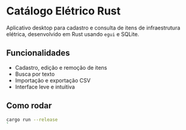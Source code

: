 # Catálogo Elétrico Rust

Aplicativo desktop para cadastro e consulta de itens de infraestrutura elétrica, desenvolvido em Rust usando `egui` e SQLite.

## Funcionalidades

- Cadastro, edição e remoção de itens
- Busca por texto
- Importação e exportação CSV
- Interface leve e intuitiva

## Como rodar

```bash
cargo run --release
`
